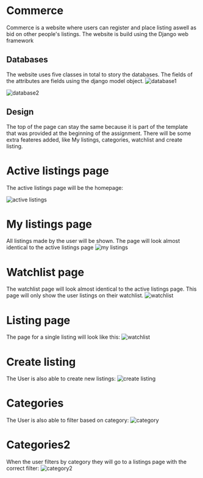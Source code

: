 # Commerce

Commerce is a website where users can register and place listing aswell as bid on other people's listings.
The website is build using the Django web framework

## Databases

The website uses five classes in total to story the databases.
The fields of the attributes are fields using the django model object.
![database1](images/database1.png)

![database2](images/database2.png)

## Design

The top of the page can stay the same because it is part of the template that was provided at the beginning of the assignment.
There will be some extra feateres added, like My listings, categories, watchlist and create listing.

# Active listings page
The active listings page will be the homepage:

![active listings](images/active_listings.png)

# My listings page
All listings made by the user will be shown.
The page will look almost identical to the active listings page
![my listings](images/my_listings.png)

# Watchlist page
The watchlist page will look almost identical to the active listings page.
This page will only show the user listings on their watchlist.
![watchlist](images/watchlist.png)

# Listing page
The page for a single listing will look like this:
![watchlist](images/listing.png)

# Create listing
The User is also able to create new listings:
![create listing](images/create_listing.png)

# Categories
The User is also able to filter based on category:
![category](images/categories.png)

# Categories2
When the user filters by category they will go to a listings page with the correct filter:
![category2](images/categories.png)



